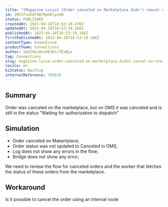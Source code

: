 ```yaml
---
title: "[Magazine Luiza] [Order canceled on Marketplace didn't cancel on VTEX]"
id: 2HVJfeuKd74BYRpUKlpsQN
status: PUBLISHED
createdAt: 2023-04-18T16:53:18.470Z
updatedAt: 2023-04-18T16:53:19.166Z
publishedAt: 2023-04-18T16:53:19.166Z
firstPublishedAt: 2023-04-18T16:53:19.166Z
contentType: knownIssue
productTeam: Connections
author: 2mXZkbi0oi061KicTExNjo
tag: Connections
slug: magazine-luiza-order-canceled-on-marketplace-didnt-cancel-on-vtex
locale: en
kiStatus: Backlog
internalReference: 792618
---
```


## Summary


Order was canceled on the marketplace, but on OMS it was canceled and is still in the status "Waiting for authorization to dispatch"


##

## Simulation


- Order canceled on Makertplace;
- Order status was not updated to Canceled in OMS;
- Log does not show any errors in the flow;
- Bridge does not show any error;

We need to review the flow for canceled orders and the worker that fetches the status of these orders from the marketplace.


##

## Workaround


Is it possible to cancel the order using an internal route




